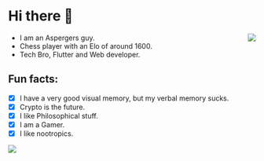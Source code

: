 # Hi there 👋

<img align="right" src="https://bad-apple-github-readme.vercel.app/api?username=carlosg19&show_bg=1&count_private=true&show_icons=true&title_color=ffaa22&icon_color=ffaa22&text_color=383838&bg_color=ffffff&hide_title=false&locale=en" />

- I am an Aspergers guy.
- Chess player with an Elo of around 1600.
- Tech Bro, Flutter and Web developer.

## Fun facts:

- [x] ⁢⁣⁡I have a very good visual memory, but my verbal memory sucks.
- [x] Crypto is the future.
- [x] I like Philosophical stuff.
- [x] I am a Gamer.
- [x] I like nootropics.

<img src="https://bad-apple-github-readme.vercel.app/api/top-langs/?username=carlosg19&show_bg=1&title_color=000000&icon_color=ffaa22&text_color=383838&bg_color=ffffff&hide_title=false&locale=en" />
